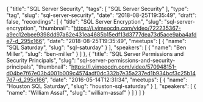 {
  "title": "SQL Server Security",
  "tags": [
    "SQL Server Security"
  ],
  "type": "tag",
  "slug": "sql-server-security",
  "date": "2018-08-25T19:35:49",
  "draft": false,
  "recordings": [
    {
      "title": "SQL Server Encryption",
      "slug": "sql-server-encryption",
      "thumbnail": "https://i.vimeocdn.com/video/722235367-a9ec12ebee9398dd97a62e431ea4685b15edf13d3777dea73d5ace9aba4afde7-d_295x166",
      "date": "2018-08-25T19:35:49",
      "meetups": [
        {
          "name": "SQL Saturday",
          "slug": "sql-saturday"
        }
      ],
      "speakers": [
        {
          "name": "Ben Miller",
          "slug": "ben-miller"
        }
      ]
    },
    {
      "title": "SQL Server Permissions and Security Principals",
      "slug": "sql-server-permissions-and-security-principals",
      "thumbnail": "https://i.vimeocdn.com/video/570948151-d04be7f67e03b4001b009c4574adf0dc332b7e35a237ed1b934bcf3c25b147d7-d_295x166",
      "date": "2016-05-14T12:31:34",
      "meetups": [
        {
          "name": "Houston SQL Saturday",
          "slug": "houston-sql-saturday"
        }
      ],
      "speakers": [
        {
          "name": "William Assaf",
          "slug": "william-assaf"
        }
      ]
    }
  ]
}